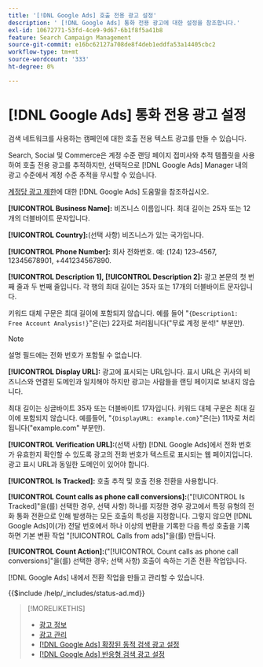 ```yaml
---
title: '[!DNL Google Ads] 호출 전용 광고 설정'
description: ' [!DNL Google Ads] 통화 전용 광고에 대한 설정을 참조합니다.'
exl-id: 10672771-53fd-4ce9-9d67-6b1f8f5a41b8
feature: Search Campaign Management
source-git-commit: e16bc62127a708de8f4deb1eddfa53a14405cbc2
workflow-type: tm+mt
source-wordcount: '333'
ht-degree: 0%

---
```


# [!DNL Google Ads] 통화 전용 광고 설정

검색 네트워크를 사용하는 캠페인에 대한 호출 전용 텍스트 광고를 만들 수 있습니다.

Search, Social 및 Commerce은 계정 수준 랜딩 페이지 접미사와 추적 템플릿을 사용하여 호출 전용 광고를 추적하지만, 선택적으로 [!DNL Google Ads] Manager 내의 광고 수준에서 계정 수준 추적을 무시할 수 있습니다.

[계정당 광고 제한](https://support.google.com/google-ads/answer/6372658?hl=en)에 대한 [!DNL Google Ads] 도움말을 참조하십시오.

<!-- ## Call-only Ad -->

<!-- hiding section header since there's only one section -->

**[!UICONTROL Business Name]:** 비즈니스 이름입니다. 최대 길이는 25자 또는 12개의 더블바이트 문자입니다.

**[!UICONTROL Country]:**(선택 사항) 비즈니스가 있는 국가입니다.

**[!UICONTROL Phone Number]:** 회사 전화번호. 예: (124) 123-4567, 12345678901, +441234567890.

**[!UICONTROL Description 1], [!UICONTROL Description 2]:** 광고 본문의 첫 번째 줄과 두 번째 줄입니다. 각 행의 최대 길이는 35자 또는 17개의 더블바이트 문자입니다.

키워드 대체 구문은 최대 길이에 포함되지 않습니다. 예를 들어 &quot;`{Description1: Free Account Analysis!}`&quot;은(는) 22자로 처리됩니다(&quot;무료 계정 분석\!&quot; 부분만).

>[!NOTE]
>
>설명 필드에는 전화 번호가 포함될 수 없습니다.

**[!UICONTROL Display URL]:** 광고에 표시되는 URL입니다. 표시 URL은 귀사의 비즈니스와 연결된 도메인과 일치해야 하지만 광고는 사람들을 랜딩 페이지로 보내지 않습니다.

최대 길이는 싱글바이트 35자 또는 더블바이트 17자입니다. 키워드 대체 구문은 최대 길이에 포함되지 않습니다. 예를들어, &quot;`{DisplayURL: example.com}`&quot;은(는) 11자로 처리됩니다(&quot;example.com&quot; 부분만).

**[!UICONTROL Verification URL]:**(선택 사항) [!DNL Google Ads]에서 전화 번호가 유효한지 확인할 수 있도록 광고의 전화 번호가 텍스트로 표시되는 웹 페이지입니다. 광고 표시 URL과 동일한 도메인이 있어야 합니다.

**[!UICONTROL Is Tracked]:** 호출 추적 및 호출 전용 전환을 사용합니다.

**[!UICONTROL Count calls as phone call conversions]:**(&quot;[!UICONTROL Is Tracked]&quot;을(를) 선택한 경우, 선택 사항) 하나를 지정한 경우 광고에서 특정 유형의 전화 통화 전환으로 인해 발생하는 모든 호출의 특성을 지정합니다. 그렇지 않으면 [!DNL Google Ads]이(가) 전달 번호에서 하나 이상의 변환을 기록한 다음 특성 호출을 기록하면 기본 변환 작업 &quot;[!UICONTROL Calls from ads]&quot;을(를) 만듭니다.

**[!UICONTROL Count Action]:**(&quot;[!UICONTROL Count calls as phone call conversions]&quot;을(를) 선택한 경우; 선택 사항) 호출이 속하는 기존 전환 작업입니다.

[!DNL Google Ads] 내에서 전환 작업을 만들고 관리할 수 있습니다.

<!-- **[!UICONTROL Status]:** -->

{{$include /help/_includes/status-ad.md}}

>[!MORELIKETHIS]
>
>* [광고 정보](ad-about.md)
>* [광고 관리](ad-manage.md)
>* [[!DNL Google Ads] 확장된 동적 검색 광고 설정](ad-settings-google-dsa.md)
>* [[!DNL Google Ads] 반응형 검색 광고 설정](ad-settings-google-rsa.md)
